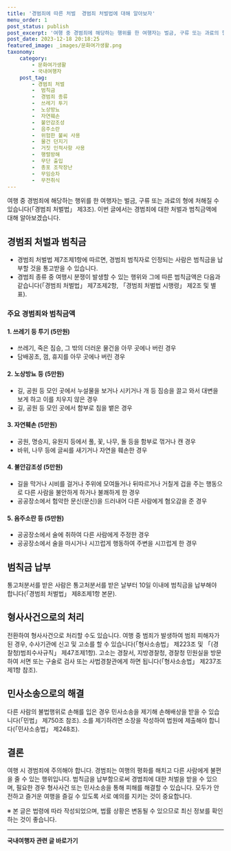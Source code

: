 ```yaml
---
title: '경범죄에 따른 처벌  경범죄 처벌법에 대해 알아보자'
menu_order: 1
post_status: publish
post_excerpt: '여행 중 경범죄에 해당하는 행위를 한 여행자는 벌금, 구류 또는 과료의 형에 처해질 수 있습니다  경범죄 처벌법  제3조 . 이번 글에서는 경범죄에 대한 처벌과 범칙금액에 대해 알아보겠습니다.'
post_date: 2023-12-18 20:18:25
featured_image: _images/문화여가생활.png
taxonomy:
    category:
        - 문화여가생활
        - 국내여행자
    post_tag:
        - 경범죄 처벌
        -  범칙금
        -  경범죄 종류
        -  쓰레기 투기
        -  노상방뇨
        -  자연훼손
        -  불안감조성
        -  음주소란
        -  위험한 불씨 사용
        -  물건 던지기
        -  거짓 인적사항 사용
        -  행렬방해
        -  무단 출입
        -  총포 조작장난
        -  무임승차
        -  무전취식
---
```



여행 중 경범죄에 해당하는 행위를 한 여행자는 벌금, 구류 또는 과료의 형에 처해질 수 있습니다(「경범죄 처벌법」 제3조). 이번 글에서는 경범죄에 대한 처벌과 범칙금액에 대해 알아보겠습니다.

## 경범죄 처벌과 범칙금

- 경범죄 처벌법 제7조제1항에 따르면, 경범죄 범칙자로 인정되는 사람은 범칙금을 납부할 것을 통고받을 수 있습니다.
- 경범죄 종류 중 여행시 분쟁이 발생할 수 있는 행위와 그에 따른 범칙금액은 다음과 같습니다(「경범죄 처벌법」 제7조제2항, 「경범죄 처벌법 시행령」 제2조 및 별표).

### 주요 경범죄와 범칙금액

#### 1. 쓰레기 등 투기 (5만원)

- 쓰레기, 죽은 짐승, 그 밖의 더러운 물건을 아무 곳에나 버린 경우
- 담배꽁초, 껌, 휴지를 아무 곳에나 버린 경우

#### 2. 노상방뇨 등 (5만원)

- 길, 공원 등 모인 곳에서 누설물을 보거나 시키거나 개 등 짐승을 끌고 와서 대변을 보게 하고 이를 치우지 않은 경우
- 길, 공원 등 모인 곳에서 함부로 침을 뱉은 경우

#### 3. 자연훼손 (5만원)

- 공원, 명승지, 유원지 등에서 풀, 꽃, 나무, 돌 등을 함부로 꺾거나 캔 경우
- 바위, 나무 등에 글씨를 새기거나 자연을 훼손한 경우

#### 4. 불안감조성 (5만원)

- 길을 막거나 시비를 걸거나 주위에 모여들거나 뒤따르거나 거칠게 겁을 주는 행동으로 다른 사람을 불안하게 하거나 불쾌하게 한 경우
- 공공장소에서 험악한 문신(문신)을 드러내어 다른 사람에게 혐오감을 준 경우

#### 5. 음주소란 등 (5만원)

- 공공장소에서 술에 취하여 다른 사람에게 주정한 경우
- 공공장소에서 술을 마시거나 시끄럽게 행동하여 주변을 시끄럽게 한 경우

## 범칙금 납부

통고처분서를 받은 사람은 통고처분서를 받은 날부터 10일 이내에 범칙금을 납부해야 합니다(「경범죄 처벌법」 제8조제1항 본문).

## 형사사건으로의 처리

전환하여 형사사건으로 처리할 수도 있습니다. 여행 중 범죄가 발생하여 범죄 피해자가 된 경우, 수사기관에 신고 및 고소를 할 수 있습니다(「형사소송법」 제223조 및 「(경찰청)범죄수사규칙」 제47조제1항). 고소는 경찰서, 지방경찰청, 경찰청 민원실을 방문하여 서면 또는 구술로 검사 또는 사법경찰관에게 하면 됩니다(「형사소송법」 제237조제1항 참조).

## 민사소송으로의 해결

다른 사람의 불법행위로 손해를 입은 경우 민사소송을 제기해 손해배상을 받을 수 있습니다(「민법」 제750조 참조). 소를 제기하려면 소장을 작성하여 법원에 제출해야 합니다(「민사소송법」 제248조).

## 결론

여행 시 경범죄에 주의해야 합니다. 경범죄는 여행의 평화를 해치고 다른 사람에게 불편을 줄 수 있는 행위입니다. 범칙금을 납부함으로써 경범죄에 대한 처벌을 받을 수 있으며, 필요한 경우 형사사건 또는 민사소송을 통해 피해를 해결할 수 있습니다. 모두가 안전하고 즐거운 여행을 즐길 수 있도록 서로 예의를 지키는 것이 중요합니다.

※ 본 글은 법령에 따라 작성되었으며, 법률 상황은 변동될 수 있으므로 최신 정보를 확인하는 것이 좋습니다.
<!-- wp:separator -->
<hr class="wp-block-separator has-alpha-channel-opacity"/>
<!-- /wp:separator -->

<!-- wp:group {"backgroundColor":"base","layout":{"type":"constrained"}} -->
<div class="wp-block-group has-base-background-color has-background"><!-- wp:paragraph {"align":"center","fontSize":"medium"} -->
<p class="has-text-align-center has-large-font-size"><strong>국내여행자 관련 글 바로가기</strong></p>
<!-- /wp:paragraph -->


<!-- wp:latest-posts
{"categories":[{"id":15374,"count":19,"description":"","link":"https://uknowlaw.com/category/%ea%b5%ad%eb%82%b4%ec%97%ac%ed%96%89%ec%9e%90/","name":"국내여행자","slug":"국내여행자","taxonomy":"category","parent":0,"meta":[],"_links":{"self":[{"href":"https://uknowlaw.com/wp-json/wp/v2/categories/15374"}],"collection":[{"href":"https://uknowlaw.com/wp-json/wp/v2/categories"}],"about":[{"href":"https://uknowlaw.com/wp-json/wp/v2/taxonomies/category"}],"wp:post_type":[{"href":"https://uknowlaw.com/wp-json/wp/v2/posts?categories=15374"}],"curies":[{"name":"wp","href":"https://api.w.org/{rel}","templated":true}]}}],"postsToShow":100,"excerptLength":28,"postLayout":"grid","columns":2,"featuredImageAlign":"left","featuredImageSizeSlug":"large","fontSize":"small"} /--></div>
<!-- /wp:group -->